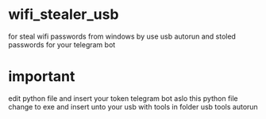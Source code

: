 # wifi_stealer_usb
for steal wifi passwords from windows by use usb autorun and stoled passwords for your telegram bot


# important 

edit python file and insert your token telegram bot aslo this python file change to exe and insert unto your usb with tools in folder usb tools autorun
